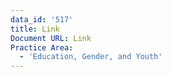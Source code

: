 ```yaml
---
data_id: '517'
title: Link
Document URL: Link
Practice Area:
  - 'Education, Gender, and Youth'
---
```

